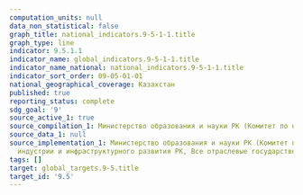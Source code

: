 ```yaml
---
computation_units: null
data_non_statistical: false
graph_title: national_indicators.9-5-1-1.title
graph_type: line
indicator: 9.5.1.1
indicator_name: global_indicators.9-5-1-1.title
indicator_name_national: national_indicators.9-5-1-1.title
indicator_sort_order: 09-05-01-01
national_geographical_coverage: Казахстан
published: true
reporting_status: complete
sdg_goal: '9'
source_active_1: true
source_compilation_1: Министерство образования и науки РК (Комитет по науке)
source_data_1: null
source_implementation_1: Министерство образования и науки РК (Комитет по науке), Министерство
  индустрии и инфраструктурного развития РК, Все отраслевые государственные органы
tags: []
target: global_targets.9-5.title
target_id: '9.5'
---
```

